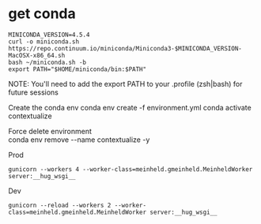 
# get conda

```
MINICONDA_VERSION=4.5.4
curl -o miniconda.sh https://repo.continuum.io/miniconda/Miniconda3-$MINICONDA_VERSION-MacOSX-x86_64.sh
bash ~/miniconda.sh -b
export PATH="$HOME/miniconda/bin:$PATH"
```

NOTE: You'll need to add the export PATH to your .profile (zsh|bash) for future sessions

Create the conda env
conda env create -f environment.yml
conda activate contextualize


Force delete environment<br/>
conda env remove --name contextualize -y


Prod<br/>
```
gunicorn --workers 4 --worker-class=meinheld.gmeinheld.MeinheldWorker server:__hug_wsgi__
```
Dev<br/>
```
gunicorn --reload --workers 2 --worker-class=meinheld.gmeinheld.MeinheldWorker server:__hug_wsgi__
```
